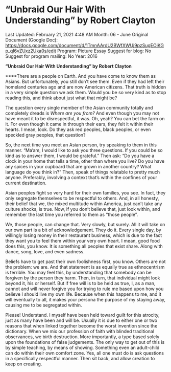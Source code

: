 # “Unbraid Our Hair With Understanding” by Robert Clayton

Last Updated: February 21, 2021 4:48 AM
Month: 06 - June
Original Document (Google Doc): https://docs.google.com/document/d/1TmnAArdU2BWfXWUj9pzSugEOiKGp_qI6vZUxz2Uka0s/edit
Program: Picture Essay
Suggest for blog: No
Suggest for program mailing: No
Year: 2016

**“Unbraid Our Hair With Understanding” by Robert Clayton**

****There are a people on Earth. And you have come to know them as Asians. But unfortunately, you still don’t see them. Even if they had left their homeland centuries ago and are now American citizens. That truth is hidden in a very simple question we ask them. Would you be so very kind as to stop reading this, and think about just what that might be?

The question every single member of the Asian community totally and completely dreads is *Where are you from?* And even though you may not have meant it to be disrespectful, it was. Oh, yeah? You can bet the farm on it. For even though it came in through their ears, they felt it within their hearts. I mean, look. Do they ask red peoples, black peoples, or even speckled gray peoples, that question?

So, the next time you meet an Asian person, try speaking to them in this manner. “Ma’am, I would like to ask you three questions. If you could be so kind as to answer them, I would be grateful.” Then ask: “Do you have a clock in your home that tells a time, other than where you live? Do you have any spices in your cupboard that are grown in another country? What language do you think in?” Then, speak of things relatable to pretty much anyone. Preferably, involving a context that’s within the confines of your current destination.

Asian peoples fight so very hard for their own families, you see. In fact, they only segregate themselves to be respectful to others. And, in all honesty, their belief that we, the mixed multitude within America, just can’t take any culture shocks, is true. Now, if you don’t believe that, just look within, and remember the last time you referred to them as “those people”.

We, those people, can change that. Very slowly, but surely. All it will take on our own part is a bit of acknowledgement. They do it. Every single day, by willingly losing money in their restaurant business, which is due to the fact they want you to feel them within your very own heart. I mean, good food does this, you know. It is something all peoples that exist share. Along with dance, song, love, and even sadness.

Beliefs have to get past their own foolishness first, you know. Others are not the problem: we are. And that statement is as equally true as ethnocentrism is terrible. You may feel this, by understanding that somebody can be forgiven by the person they harm. Then, in turn, that individual might look beyond it, his or herself. But if free will is to be held as true, I, as a man, cannot and will never forgive you for trying to rule me based upon how you believe I should live my own life. Because when this happens to me, and it will eventually to all, it makes your persona the purpose of my staying away, causing me to be segregated within.

Please! Understand. I myself have been held toward guilt for this atrocity, just as many have been and will be. Usually it is due to either one or two reasons that when linked together become the worst invention since the dictionary. When we mix our profession of faith with blinded traditional observances, we birth destruction. More importantly, a type based solely upon the foundations of false judgements. The only way to get out of this is by simple teaching, by means of showing. Something even an adult-child can do within their own comfort zone. Yes, all one must do is ask questions in a specifically respectful manner. Then sit back, and allow creation to keep on creating.
